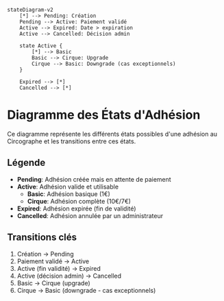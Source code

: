 ```mermaid
stateDiagram-v2
    [*] --> Pending: Création
    Pending --> Active: Paiement validé
    Active --> Expired: Date > expiration
    Active --> Cancelled: Décision admin
    
    state Active {
        [*] --> Basic
        Basic --> Cirque: Upgrade
        Cirque --> Basic: Downgrade (cas exceptionnels)
    }
    
    Expired --> [*]
    Cancelled --> [*]
```

# Diagramme des États d'Adhésion

Ce diagramme représente les différents états possibles d'une adhésion au Circographe et les transitions entre ces états.

## Légende

- **Pending**: Adhésion créée mais en attente de paiement
- **Active**: Adhésion valide et utilisable
  - **Basic**: Adhésion basique (1€)
  - **Cirque**: Adhésion complète (10€/7€)
- **Expired**: Adhésion expirée (fin de validité)
- **Cancelled**: Adhésion annulée par un administrateur

## Transitions clés

1. Création → Pending
2. Paiement validé → Active
3. Active (fin validité) → Expired
4. Active (décision admin) → Cancelled
5. Basic → Cirque (upgrade)
6. Cirque → Basic (downgrade - cas exceptionnels) 